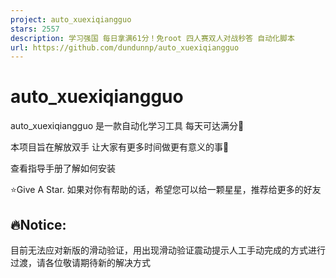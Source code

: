 ```yaml
---
project: auto_xuexiqiangguo
stars: 2557
description: 学习强国 每日拿满61分！免root 四人赛双人对战秒答 自动化脚本
url: https://github.com/dundunnp/auto_xuexiqiangguo
---
```


auto\_xuexiqiangguo
===================

auto\_xuexiqiangguo 是一款自动化学习工具 每天可达满分🚩

本项目旨在解放双手 让大家有更多时间做更有意义的事💪

查看指导手册了解如何安装

⭐Give A Star. 如果对你有帮助的话，希望您可以给一颗星星，推荐给更多的好友

🔥Notice:
---------

目前无法应对新版的滑动验证，用出现滑动验证震动提示人工手动完成的方式进行过渡，请各位敬请期待新的解决方式
